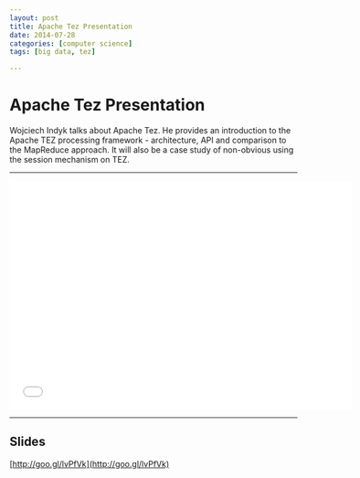 ```yaml
---
layout: post
title: Apache Tez Presentation 
date: 2014-07-28
categories: [computer science]
tags: [big data, tez]

---
```



# Apache Tez Presentation


Wojciech Indyk talks about Apache Tez. He provides an introduction to the Apache TEZ processing framework - architecture, API and comparison to the MapReduce approach. It will also be a case study of non-obvious using the session mechanism on TEZ. 

---

<iframe width="600" height="400" src="//www.youtube.com/embed/J5j1FOFJl2U" frameborder="0" allowfullscreen></iframe>

---

## Slides

[http://goo.gl/lvPfVk](http://goo.gl/lvPfVk)